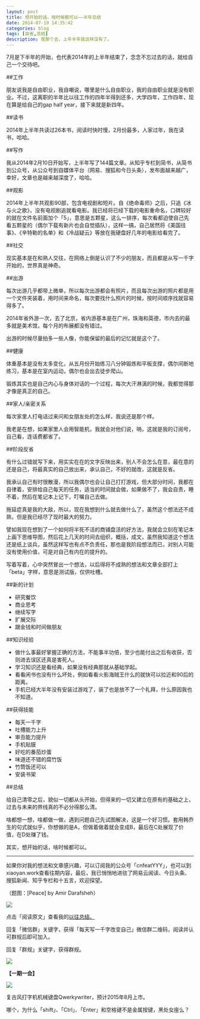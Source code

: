 ```yaml
---
layout: post
title: 想开始的话，啥时候都可以——半年总结
date: 2014-07-19 14:35:42
categories: blog
tags: [自省,总结]
description: 我那个去，上年半年就这样没有了。
---
```


7月是下半年的开始，也代表2014年的上半年结束了，念念不忘过去的话，就给自己一个交待吧。

##工作

朋友说我是自由职业，我自嘲说，哪里是什么自由职业，我的自由职业就是没有职业。不过，这离职的半年比以往工作的四年半得到还多，大学四年，工作四年，现在算是给自己的gap half year，接下来就是新四年。

##读书

2014年上半年共读过26本书，阅读时快时慢，2月份最多，人家过年，我在读书，哈哈。

##写作

我从2014年2月10日开始写，上半年写了144篇文章。从知乎专栏到简书，从简书到公众号，从公众号到自媒体平台（网易、搜狐和今日头条），发布面越来越广，幸好，文章也是越来越深度了，哈哈。

##观影

2014年上半年共观影90部，包含电视剧和短片。自《绝命毒师》之后，只追《冰与火之歌》，没有电视剧追就看电影。我已经将已经下载的电影重命名，口碑较好的就在文件名前面加个「5」，意思是五颗星，这么一排序，每次看都迫使自己先看五颗星的（偶尔下载有新片也会自觉插队），这样一搞，自己居然将《美国往事》、《辛特勒的名单》和《冷战疑云》等放在我硬盘好几年的电影给看完了。

##社交

现实基本是在和熟人交往，在网络上倒是认识了不少的朋友，而且都是从写一千字开始的，世界真是神奇。

##出游

每次出游几乎都带上微单，所以每次出游都会有照片，而且每次出游的照片都是用一个文件夹装着，用时间来命名，每次要找什么照片的时候，按时间顺序找就容易得多了。

2014年省外游一次，去了北京，省内游基本是在广州，珠海和英德，市内去的最多就是美术馆，每个月的布展都没有错过。

出游的时候尽量拍多一些人像，你能保留的最后的记忆就是这个了。

##健康

体重基本是没有太多变化，从五月份开始练习八分钟锻炼和平板支撑，偶尔间断地练习，基本是在室内运动，偶尔也会出去徒步爬山。

锻炼其实也是自己内心与身体对话的一个过程，每次大汗淋漓的时候，我都觉得那才像是真正的自己。

##家人/亲密关系

每次家里人打电话过来问和女朋友处的怎么样，我说还是那个样。

我老是在想，如果家里人会用智能机，我就会对他们说，呐，这就是我的订阅号，自己看，连话费都省了。

##阶段反省

有什么过错就写下来，用实实在在的文字反映出来，别人不会怎么在意，最在意的还是自己，将最真实的自己放出来，承认自己，不好的就改，这就是反省。

我承认自己有时很散漫，所以我偶尔也会让自己打打游戏，但大部分时间，我都在自律着，安排给自己每天的任务，适当的时间就会做，如果做不了，我会自责，睡不着，然后在笔记本上记下，叮嘱自己去做。

拖延症真是我的大敌，所以，现在我想到什么就去做什么了，虽然这个想法还不成熟，但是我已经尽了现时最大的努力。

譬如我现在想到了一个如何将半死不活的商铺盘活的好方法，我就会立刻在笔记本上画下思维导图，然后花上几天的时间去组织，概括，成文，虽然我知道这个想法还是纸上谈兵，虽然这样写也有点不负责任，那也是我阶段想法而已，对别人可能没有使用价值，可是对自己有内在的提升的。

写着写着，心中突然冒出一个想法，以后得将不成熟的想法和文章全部打上「beta」字样，意思是测试版，仅供吐槽。

##新的计划

- 研究餐饮
- 商业思考
- 继续写字
- 扩展交际
- 跟金钱和时间做朋友

##知识经验

- 做什么事最好掌握正确的方法，不能事半功倍，至少也能付出之后有收获，否则进去误区还真是害死人。
- 学习知识还是看经典，如果没有经典那就从基础学起。
- 看看闲书也没有什么坏处，例如看看火影海贼王什么的就快可以拉近和90后的距离。
- 手机已经大半年没有安装过游戏了，装了也是放不了一个礼拜，什么原因我也不知道。

##获得技能

- 每天一千字
- 吐槽能力上升
- 审丑能力提升
- 手机贴膜
- 好吃的番茄炒蛋
- 味道还不错的腐竹饭
- 竹筒饭还可以
- 安装书架

##总结

给自己清零之后，貌似一切都从头开始，但得来的一切又建立在原有的基础之上，过去与未来的界线真的不必分得那么清。

啥都想一想，啥都做一做，遇到问题自己先试图解决，这是一个好习惯。套用韩乔生的句式就似乎，你想做的是A，但做着做着就会变成B，最后在C处展现了价值，在D处赚了钱。

其实，想开始的话，啥时候都可以。

----

如果你对我的想法和文章感兴趣，可以订阅我的公众号「cnfeatYYY」，也可以到xiaoyan.work查看往期内容，最后，我已悄悄地进驻了网易云阅读、今日头条、搜狐新闻、知乎专栏和十五言，欢迎探望。

（题图：[Peace] by Amir Darafsheh）

![](http://cnfeat.qiniudn.com/mHDSX.png)

点击「阅读原文」查看我的[以往总结。](http://xiaoyan.work)


回复「微信群」关键字，获得「每天写一千字改变自己」微信群二维码，阅读并认可群规后即可加入。

回复「群规」关键字，获得群规。

![](http://cnfeat.qiniudn.com/%E7%AD%BE%E5%90%8D-2014-07-11.png)

**【一期一会】**

![](http://cnfeat.qiniudn.com/85_1405146207.jpg_600x600.jpg)

复古风打字机机械键盘Qwerkywriter，预计2015年8月上市。

哪个，为什么「shift」、「Ctrl」、「Enter」和空格键不是金属按键，黑处女座么？
